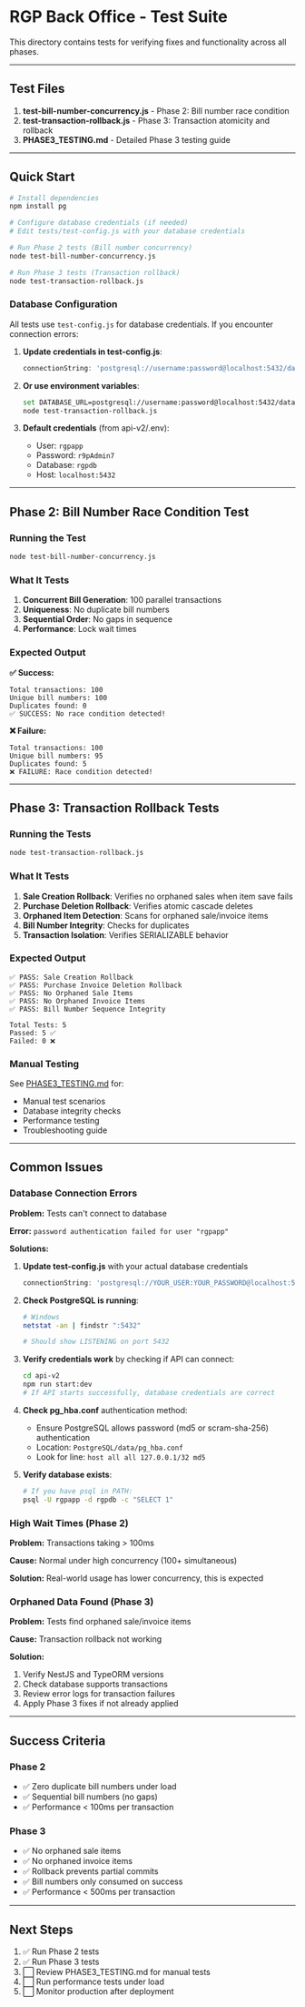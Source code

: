 # RGP Back Office - Test Suite

This directory contains tests for verifying fixes and functionality across all phases.

---

## Test Files

1. **test-bill-number-concurrency.js** - Phase 2: Bill number race condition
2. **test-transaction-rollback.js** - Phase 3: Transaction atomicity and rollback
3. **PHASE3_TESTING.md** - Detailed Phase 3 testing guide

---

## Quick Start

```bash
# Install dependencies
npm install pg

# Configure database credentials (if needed)
# Edit tests/test-config.js with your database credentials

# Run Phase 2 tests (Bill number concurrency)
node test-bill-number-concurrency.js

# Run Phase 3 tests (Transaction rollback)
node test-transaction-rollback.js
```

### Database Configuration

All tests use `test-config.js` for database credentials. If you encounter connection errors:

1. **Update credentials in test-config.js**:
   ```javascript
   connectionString: 'postgresql://username:password@localhost:5432/database'
   ```

2. **Or use environment variables**:
   ```bash
   set DATABASE_URL=postgresql://username:password@localhost:5432/database
   node test-transaction-rollback.js
   ```

3. **Default credentials** (from api-v2/.env):
   - User: `rgpapp`
   - Password: `r9pAdmin7`
   - Database: `rgpdb`
   - Host: `localhost:5432`

---

## Phase 2: Bill Number Race Condition Test

### Running the Test

```bash
node test-bill-number-concurrency.js
```

### What It Tests

1. **Concurrent Bill Generation**: 100 parallel transactions
2. **Uniqueness**: No duplicate bill numbers
3. **Sequential Order**: No gaps in sequence
4. **Performance**: Lock wait times

### Expected Output

**✅ Success:**
```
Total transactions: 100
Unique bill numbers: 100
Duplicates found: 0
✅ SUCCESS: No race condition detected!
```

**❌ Failure:**
```
Total transactions: 100
Unique bill numbers: 95
Duplicates found: 5
❌ FAILURE: Race condition detected!
```

---

## Phase 3: Transaction Rollback Tests

### Running the Tests

```bash
node test-transaction-rollback.js
```

### What It Tests

1. **Sale Creation Rollback**: Verifies no orphaned sales when item save fails
2. **Purchase Deletion Rollback**: Verifies atomic cascade deletes
3. **Orphaned Item Detection**: Scans for orphaned sale/invoice items
4. **Bill Number Integrity**: Checks for duplicates
5. **Transaction Isolation**: Verifies SERIALIZABLE behavior

### Expected Output

```
✅ PASS: Sale Creation Rollback
✅ PASS: Purchase Invoice Deletion Rollback
✅ PASS: No Orphaned Sale Items
✅ PASS: No Orphaned Invoice Items
✅ PASS: Bill Number Sequence Integrity

Total Tests: 5
Passed: 5 ✅
Failed: 0 ❌
```

### Manual Testing

See [PHASE3_TESTING.md](./PHASE3_TESTING.md) for:
- Manual test scenarios
- Database integrity checks
- Performance testing
- Troubleshooting guide

---

## Common Issues

### Database Connection Errors

**Problem:** Tests can't connect to database

**Error:** `password authentication failed for user "rgpapp"`

**Solutions:**

1. **Update test-config.js** with your actual database credentials
   ```javascript
   connectionString: 'postgresql://YOUR_USER:YOUR_PASSWORD@localhost:5432/rgpdb'
   ```

2. **Check PostgreSQL is running**:
   ```bash
   # Windows
   netstat -an | findstr ":5432"

   # Should show LISTENING on port 5432
   ```

3. **Verify credentials work** by checking if API can connect:
   ```bash
   cd api-v2
   npm run start:dev
   # If API starts successfully, database credentials are correct
   ```

4. **Check pg_hba.conf** authentication method:
   - Ensure PostgreSQL allows password (md5 or scram-sha-256) authentication
   - Location: `PostgreSQL/data/pg_hba.conf`
   - Look for line: `host all all 127.0.0.1/32 md5`

5. **Verify database exists**:
   ```bash
   # If you have psql in PATH:
   psql -U rgpapp -d rgpdb -c "SELECT 1"
   ```

### High Wait Times (Phase 2)

**Problem:** Transactions taking > 100ms

**Cause:** Normal under high concurrency (100+ simultaneous)

**Solution:** Real-world usage has lower concurrency, this is expected

### Orphaned Data Found (Phase 3)

**Problem:** Tests find orphaned sale/invoice items

**Cause:** Transaction rollback not working

**Solution:**
1. Verify NestJS and TypeORM versions
2. Check database supports transactions
3. Review error logs for transaction failures
4. Apply Phase 3 fixes if not already applied

---

## Success Criteria

### Phase 2
- ✅ Zero duplicate bill numbers under load
- ✅ Sequential bill numbers (no gaps)
- ✅ Performance < 100ms per transaction

### Phase 3
- ✅ No orphaned sale items
- ✅ No orphaned invoice items
- ✅ Rollback prevents partial commits
- ✅ Bill numbers only consumed on success
- ✅ Performance < 500ms per transaction

---

## Next Steps

1. ✅ Run Phase 2 tests
2. ✅ Run Phase 3 tests
3. ⬜ Review PHASE3_TESTING.md for manual tests
4. ⬜ Run performance tests under load
5. ⬜ Monitor production after deployment
